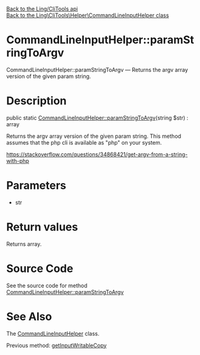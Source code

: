 [Back to the Ling/CliTools api](https://github.com/lingtalfi/CliTools/blob/master/doc/api/Ling/CliTools.md)<br>
[Back to the Ling\CliTools\Helper\CommandLineInputHelper class](https://github.com/lingtalfi/CliTools/blob/master/doc/api/Ling/CliTools/Helper/CommandLineInputHelper.md)


CommandLineInputHelper::paramStringToArgv
================



CommandLineInputHelper::paramStringToArgv — Returns the argv array version of the given param string.




Description
================


public static [CommandLineInputHelper::paramStringToArgv](https://github.com/lingtalfi/CliTools/blob/master/doc/api/Ling/CliTools/Helper/CommandLineInputHelper/paramStringToArgv.md)(string $str) : array




Returns the argv array version of the given param string.
This method assumes that the php cli is available as "php" on your system.

https://stackoverflow.com/questions/34868421/get-argv-from-a-string-with-php




Parameters
================


- str

    


Return values
================

Returns array.








Source Code
===========
See the source code for method [CommandLineInputHelper::paramStringToArgv](https://github.com/lingtalfi/CliTools/blob/master/Helper/CommandLineInputHelper.php#L58-L65)


See Also
================

The [CommandLineInputHelper](https://github.com/lingtalfi/CliTools/blob/master/doc/api/Ling/CliTools/Helper/CommandLineInputHelper.md) class.

Previous method: [getInputWritableCopy](https://github.com/lingtalfi/CliTools/blob/master/doc/api/Ling/CliTools/Helper/CommandLineInputHelper/getInputWritableCopy.md)<br>

